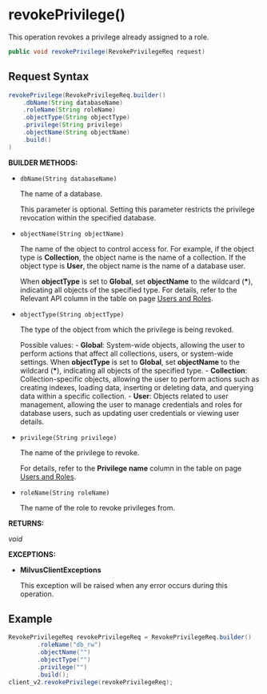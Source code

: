 # revokePrivilege()

This operation revokes a privilege already assigned to a role.

```java
public void revokePrivilege(RevokePrivilegeReq request)
```

## Request Syntax

```java
revokePrivilege(RevokePrivilegeReq.builder()
    .dbName(String databaseName)
    .roleName(String roleName)
    .objectType(String objectType)
    .privilege(String privilege)
    .objectName(String objectName)
    .build()
)
```

**BUILDER METHODS:**

- `dbName(String databaseName)`

    The name of a database. 

    This parameter is optional. Setting this parameter restricts the privilege revocation within the specified database.

- `objectName(String objectName)`

    The name of the object to control access for. For example, if the object type is __Collection__, the object name is the name of a collection. If the object type is __User__, the object name is the name of a database user.

    When __objectType__ is set to __Global__, set __objectName__ to the wildcard (__*__), indicating all objects of the specified type. For details, refer to the Relevant API column in the table on page [Users and Roles](https://milvus.io/docs/users_and_roles.md).

- `objectType(String objectType)`

    The type of the object from which the privilege is being revoked.

    Possible values:
      - __Global__: System-wide objects, allowing the user to perform actions that affect all collections, users, or system-wide settings. When __objectType__ is set to __Global__, set __objectName__ to the wildcard (__*__), indicating all objects of the specified type.
      - __Collection__: Collection-specific objects, allowing the user to perform actions such as creating indexes, loading data, inserting or deleting data, and querying data within a specific collection.
      - __User__: Objects related to user management, allowing the user to manage credentials and roles for database users, such as updating user credentials or viewing user details.

- `privilege(String privilege)`

    The name of the privilege to revoke. 

    For details, refer to the **Privilege name** column in the table on page [Users and Roles](https://milvus.io/docs/users_and_roles.md).

- `roleName(String roleName)`

    The name of the role to revoke privileges from.

**RETURNS:**

*void*

**EXCEPTIONS:**

- **MilvusClientExceptions**

    This exception will be raised when any error occurs during this operation.

## Example

```java
RevokePrivilegeReq revokePrivilegeReq = RevokePrivilegeReq.builder()
        .roleName("db_rw")
        .objectName("")
        .objectType("")
        .privilege("")
        .build();
client_v2.revokePrivilege(revokePrivilegeReq);
```
